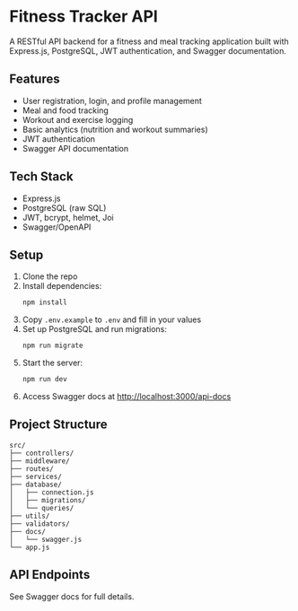 # Fitness Tracker API

A RESTful API backend for a fitness and meal tracking application built with Express.js, PostgreSQL, JWT authentication, and Swagger documentation.

## Features
- User registration, login, and profile management
- Meal and food tracking
- Workout and exercise logging
- Basic analytics (nutrition and workout summaries)
- JWT authentication
- Swagger API documentation

## Tech Stack
- Express.js
- PostgreSQL (raw SQL)
- JWT, bcrypt, helmet, Joi
- Swagger/OpenAPI

## Setup
1. Clone the repo
2. Install dependencies:
   ```bash
   npm install
   ```
3. Copy `.env.example` to `.env` and fill in your values
4. Set up PostgreSQL and run migrations:
   ```bash
   npm run migrate
   ```
5. Start the server:
   ```bash
   npm run dev
   ```
6. Access Swagger docs at [http://localhost:3000/api-docs](http://localhost:3000/api-docs)

## Project Structure
```
src/
├── controllers/
├── middleware/
├── routes/
├── services/
├── database/
│   ├── connection.js
│   ├── migrations/
│   └── queries/
├── utils/
├── validators/
├── docs/
│   └── swagger.js
└── app.js
```

## API Endpoints
See Swagger docs for full details. 